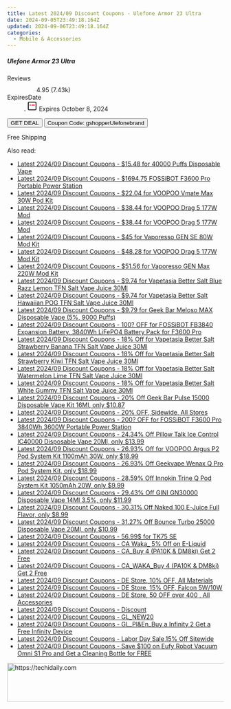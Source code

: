 ```yaml
---
title: Latest 2024/09 Discount Coupons - Ulefone Armor 23 Ultra
date: 2024-09-05T23:49:18.164Z
updated: 2024-09-06T23:49:18.164Z
categories:
  - Mobile & Accessories
---
```



<div class="max-w-4xl mx-auto grid grid-cols-1 lg:max-w-5xl lg:gap-x-20 lg:grid-cols-2">
  <div class="relative p-3 col-start-1 row-start-1 flex flex-col-reverse rounded-lg bg-gradient-to-t from-black/75 via-black/0 sm:bg-none sm:row-start-2 sm:p-0 lg:row-start-1">
    <h5 class="mt-1 text-lg font-semibold text-white sm:text-slate-900 md:text-2xl dark:sm:text-white">Ulefone Armor 23 Ultra</h5>
  </div>
  
  <div class="col-start-1 col-end-3 row-start-1 grid gap-4 sm:mb-6 sm:grid-cols-4 lg:col-start-2 lg:row-span-6 lg:row-end-6 lg:mb-0 lg:gap-6">
    
  </div>
  <dl class="row-start-2 mt-4 flex items-center text-xs font-medium sm:row-start-3 sm:mt-1 md:mt-2.5 lg:row-start-2">
    <dt class="sr-only">Reviews</dt>
    <dd class="flex items-center text-indigo-600 dark:text-indigo-400">
      <svg width="24" height="24" fill="none" aria-hidden="true" class="mr-1 stroke-current dark:stroke-indigo-500">
        <path d="m12 5 2 5h5l-4 4 2.103 5L12 16l-5.103 3L9 14l-4-4h5l2-5Z" stroke-width="2" stroke-linecap="round" stroke-linejoin="round" />
      </svg>
      <span>4.95 <span class="font-normal text-slate-400">(7.43k)</span></span>
    </dd>
    <dt class="sr-only">ExpiresDate</dt>
    <dd class="flex items-center">
      <svg width="2" height="2" aria-hidden="true" fill="currentColor" class="mx-3 text-slate-300">
        <circle cx="1" cy="1" r="1" />
      </svg>
      <svg width="24" height="24" viewBox="0 0 24 24" fill="none" stroke="currentColor" stroke-width="2">
        <rect x="3" y="3" width="18" height="18" rx="2" fill="#fff" />
        <path d="M6 10L18 10" stroke="red" stroke-width="2" fill="none" />
        <path d="M10 6L10 18" stroke="#fff" stroke-width="2" fill="none" />
      </svg>
      Expires October 8, 2024    </dd>
  </dl>
  <div class="col-start-1 row-start-3 mt-4 self-center sm:col-start-2 sm:row-span-2 sm:row-start-2 sm:mt-0 lg:col-start-1 lg:row-start-3 lg:row-end-4 lg:mt-6">
    <button type="button" onClick="javascript:window.open(decodeURIComponent('https%3A%2F%2Fwww.shareasale.com%2Fu.cfm%3Fd%3D1118381%26m%3D97331%26u%3D4338022'), '_blank');void(0);" class="rounded-lg bg-red-600 px-3 py-2 text-sm font-medium leading-6 text-white">GET DEAL</button>
    <button type="button" onClick="javascript:window.open(decodeURIComponent('https%3A%2F%2Fwww.shareasale.com%2Fu.cfm%3Fd%3D1118381%26m%3D97331%26u%3D4338022'), '_blank');void(0);" class="border-dashed border-2 border-indigo-600 bg-green-100 text-sm leading-6 font-medium py-2 px-3 rounded-lg">Coupon Code: gshopperUlefonebrand</button>
  </div>
  <p class="col-start-1 mt-4 text-sm leading-6 sm:col-span-2 lg:col-span-1 lg:row-start-4 lg:mt-6 dark:text-slate-400">
    Free Shipping 
  </p>
</div>
<span class="atpl-alsoreadstyle">Also read:</span>
<div><ul>
<li><a href="https://coupons.techidaily.com/coupon-1228019-share-59344-sale/"><u>Latest 2024/09 Discount Coupons - $15.48 for 40000 Puffs Disposable Vape</u></a></li>
<li><a href="https://coupons.techidaily.com/coupon-1228221-share-38812-sale/"><u>Latest 2024/09 Discount Coupons - $1694.75 FOSSiBOT F3600 Pro Portable Power Station</u></a></li>
<li><a href="https://coupons.techidaily.com/coupon-1228020-share-59344-sale/"><u>Latest 2024/09 Discount Coupons - $22.04 for VOOPOO Vmate Max 30W Pod Kit</u></a></li>
<li><a href="https://coupons.techidaily.com/coupon-1228117-share-59344-sale/"><u>Latest 2024/09 Discount Coupons - $38.44 for VOOPOO Drag 5 177W Mod</u></a></li>
<li><a href="https://coupons.techidaily.com/coupon-1228120-share-59344-sale/"><u>Latest 2024/09 Discount Coupons - $38.44 for VOOPOO Drag 5 177W Mod</u></a></li>
<li><a href="https://coupons.techidaily.com/coupon-1228095-share-59344-sale/"><u>Latest 2024/09 Discount Coupons - $45 for Vaporesso GEN SE 80W Mod Kit</u></a></li>
<li><a href="https://coupons.techidaily.com/coupon-1228094-share-59344-sale/"><u>Latest 2024/09 Discount Coupons - $48.28 for VOOPOO Drag 5 177W Mod Kit</u></a></li>
<li><a href="https://coupons.techidaily.com/coupon-1228096-share-59344-sale/"><u>Latest 2024/09 Discount Coupons - $51.56 for Vaporesso GEN Max 220W Mod Kit</u></a></li>
<li><a href="https://coupons.techidaily.com/coupon-1227850-share-59344-sale/"><u>Latest 2024/09 Discount Coupons - $9.74 for Vapetasia Better Salt Blue Razz Lemon TFN Salt Vape Juice 30Ml</u></a></li>
<li><a href="https://coupons.techidaily.com/coupon-1227849-share-59344-sale/"><u>Latest 2024/09 Discount Coupons - $9.74 for Vapetasia Better Salt Hawaiian POG TFN Salt Vape Juice 30Ml</u></a></li>
<li><a href="https://coupons.techidaily.com/coupon-1080612-share-59344-sale/"><u>Latest 2024/09 Discount Coupons - $9.79 for Geek Bar Meloso MAX Disposable Vape (5%, 9000 Puffs)</u></a></li>
<li><a href="https://coupons.techidaily.com/coupon-1227829-share-77450-sale/"><u>Latest 2024/09 Discount Coupons - 100? OFF for FOSSiBOT FB3840 Expansion Battery, 3840Wh LiFePO4 Battery Pack for F3600 Pro</u></a></li>
<li><a href="https://coupons.techidaily.com/coupon-1227848-share-59344-sale/"><u>Latest 2024/09 Discount Coupons - 18% Off for Vapetasia Better Salt Strawberry Banana TFN Salt Vape Juice 30Ml</u></a></li>
<li><a href="https://coupons.techidaily.com/coupon-1227847-share-59344-sale/"><u>Latest 2024/09 Discount Coupons - 18% Off for Vapetasia Better Salt Strawberry Kiwi TFN Salt Vape Juice 30Ml</u></a></li>
<li><a href="https://coupons.techidaily.com/coupon-1227846-share-59344-sale/"><u>Latest 2024/09 Discount Coupons - 18% Off for Vapetasia Better Salt Watermelon Lime TFN Salt Vape Juice 30Ml</u></a></li>
<li><a href="https://coupons.techidaily.com/coupon-1227845-share-59344-sale/"><u>Latest 2024/09 Discount Coupons - 18% Off for Vapetasia Better Salt White Gummy TFN Salt Vape Juice 30Ml</u></a></li>
<li><a href="https://coupons.techidaily.com/coupon-1065605-share-90958-sale/"><u>Latest 2024/09 Discount Coupons - 20% Off Geek Bar Pulse 15000 Disposable Vape Kit 16Ml, only $10.87</u></a></li>
<li><a href="https://coupons.techidaily.com/coupon-1227817-share-150021-sale/"><u>Latest 2024/09 Discount Coupons - 20% OFF, Sidewide, All Stores</u></a></li>
<li><a href="https://coupons.techidaily.com/coupon-1227828-share-77450-sale/"><u>Latest 2024/09 Discount Coupons - 200? OFF for FOSSiBOT F3600 Pro 3840Wh 3600W Portable Power Station</u></a></li>
<li><a href="https://coupons.techidaily.com/coupon-1228403-share-90958-sale/"><u>Latest 2024/09 Discount Coupons - 24.34% Off Pillow Talk Ice Control IC40000 Disposable Vape 20Ml, only $13.99</u></a></li>
<li><a href="https://coupons.techidaily.com/coupon-1097106-share-90958-sale/"><u>Latest 2024/09 Discount Coupons - 26.93% Off for VOOPOO Argus P2 Pod System Kit 1100mAh 30W, only $18.99</u></a></li>
<li><a href="https://coupons.techidaily.com/coupon-1228182-share-90958-sale/"><u>Latest 2024/09 Discount Coupons - 26.93% Off Geekvape Wenax Q Pro Pod System Kit, only $18.99</u></a></li>
<li><a href="https://coupons.techidaily.com/coupon-1228185-share-90958-sale/"><u>Latest 2024/09 Discount Coupons - 28.59% Off Innokin Trine Q Pod System Kit 1050mAh 20W, only $9.99</u></a></li>
<li><a href="https://coupons.techidaily.com/coupon-1228401-share-90958-sale/"><u>Latest 2024/09 Discount Coupons - 29.43% Off GINI GN30000 Disposable Vape 14Ml 3.5%, only $11.99</u></a></li>
<li><a href="https://coupons.techidaily.com/coupon-1227833-share-90958-sale/"><u>Latest 2024/09 Discount Coupons - 30.31% Off Naked 100 E-Juice Full Flavor, only $8.99</u></a></li>
<li><a href="https://coupons.techidaily.com/coupon-1228402-share-90958-sale/"><u>Latest 2024/09 Discount Coupons - 31.27% Off Bounce Turbo 25000 Disposable Vape 20Ml, only $10.99</u></a></li>
<li><a href="https://coupons.techidaily.com/coupon-1228340-share-147961-sale/"><u>Latest 2024/09 Discount Coupons - 56.99$ for TK75 SE</u></a></li>
<li><a href="https://coupons.techidaily.com/coupon-1123042-share-92020-sale/"><u>Latest 2024/09 Discount Coupons - CA Waka_ 5% Off on E-Liquid</u></a></li>
<li><a href="https://coupons.techidaily.com/coupon-1225731-share-92020-sale/"><u>Latest 2024/09 Discount Coupons - CA_Buy 4 (PA10K & DM8ki) Get 2 Free</u></a></li>
<li><a href="https://coupons.techidaily.com/coupon-1225732-share-92020-sale/"><u>Latest 2024/09 Discount Coupons - CA_WAKA_Buy 4 (PA10K & DM8ki) Get 2 Free</u></a></li>
<li><a href="https://coupons.techidaily.com/coupon-1228561-share-150021-sale/"><u>Latest 2024/09 Discount Coupons - DE Store, 10% OFF, All Materials</u></a></li>
<li><a href="https://coupons.techidaily.com/coupon-1228560-share-150021-sale/"><u>Latest 2024/09 Discount Coupons - DE Store, 15% OFF, Falcon 5W/10W</u></a></li>
<li><a href="https://coupons.techidaily.com/coupon-1228562-share-150021-sale/"><u>Latest 2024/09 Discount Coupons - DE Store, 50 OFF over 400 , All Accessories</u></a></li>
<li><a href="https://coupons.techidaily.com/coupon-1155738-share-157785-sale/"><u>Latest 2024/09 Discount Coupons - Discount</u></a></li>
<li><a href="https://coupons.techidaily.com/coupon-1227821-share-92020-sale/"><u>Latest 2024/09 Discount Coupons - GL_NEW20</u></a></li>
<li><a href="https://coupons.techidaily.com/coupon-1120725-share-92020-sale/"><u>Latest 2024/09 Discount Coupons - GL_Pl&En_Buy a Infinity 2 Get a Free Infinity Device</u></a></li>
<li><a href="https://coupons.techidaily.com/coupon-1228191-share-77287-sale/"><u>Latest 2024/09 Discount Coupons - Labor Day Sale,15% Off Sitewide</u></a></li>
<li><a href="https://coupons.techidaily.com/coupon-1228463-share-115200-sale/"><u>Latest 2024/09 Discount Coupons - Save $100 on Eufy Robot Vacuum Omni S1 Pro and Get a Cleaning Bottle for FREE</u></a></li>
</ul></div>

<ins class="adsbygoogle"
      style="display:block"
      data-ad-client="ca-pub-7571918770474297"
      data-ad-slot="8358498916"
      data-ad-format="auto"
      data-full-width-responsive="true"></ins>
<!-- affiliate ads begin -->
<a href="https://appsumo.8odi.net/c/5597632/2130869/7443" target="_top" id="2130869">
  <img src="//a.impactradius-go.com/display-ad/7443-2130869" border="0" alt="https://techidaily.com" width="600" height="90"/>
</a>
<img height="0" width="0" src="https://appsumo.8odi.net/i/5597632/2130869/7443" style="position:absolute;visibility:hidden;" border="0" />
<!-- affiliate ads end -->
